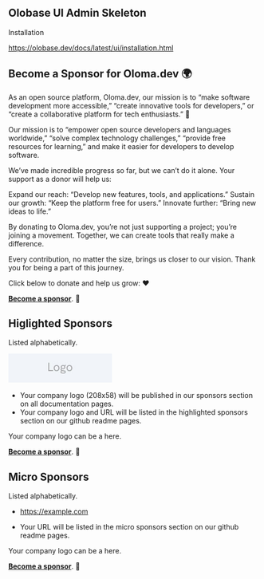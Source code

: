 
## Olobase UI Admin Skeleton

Installation

<a href="https://olobase.dev/docs/latest/ui/installation.html" target="_blank">https://olobase.dev/docs/latest/ui/installation.html</a>

## Become a Sponsor for Oloma.dev 🌍

As an open source platform, Oloma.dev, our mission is to “make software development more accessible,” “create innovative tools for developers,” or “create a collaborative platform for tech enthusiasts.” 🚀

Our mission is to “empower open source developers and languages worldwide,” “solve complex technology challenges,” “provide free resources for learning,” and make it easier for developers to develop software.

We’ve made incredible progress so far, but we can’t do it alone. Your support as a donor will help us:

Expand our reach: “Develop new features, tools, and applications.”
Sustain our growth: “Keep the platform free for users.”
Innovate further: “Bring new ideas to life.”

By donating to Oloma.dev, you’re not just supporting a project; you’re joining a movement. Together, we can create tools that really make a difference.

Every contribution, no matter the size, brings us closer to our vision. Thank you for being a part of this journey.

Click below to donate and help us grow: ❤️

[**Become a  sponsor**](https://www.patreon.com/olobase). 🤝

## Higlighted Sponsors

Listed alphabetically.

[![Example Sponsor Logo](sponsors/sponsor-logo-258x58.jpg)](https://example.com/)

- Your company logo (208x58) will be published in our sponsors section on all documentation pages.
- Your company logo and URL will be listed in the highlighted sponsors section on our github readme pages.

Your company logo can be a here.

[**Become a  sponsor**](https://www.patreon.com/olobase). 🙏

## Micro Sponsors

Listed alphabetically.

* <a href="https://example.com" target="_blank">https://example.com</a>

- Your URL will be listed in the micro sponsors section on our github readme pages.

Your company logo can be a here.

[**Become a  sponsor**](https://www.patreon.com/olobase). 🙏
